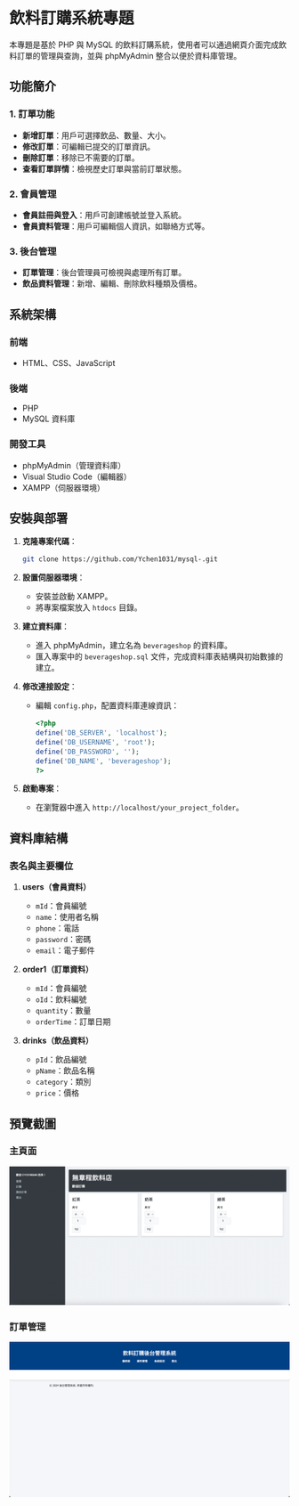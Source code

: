 # 飲料訂購系統專題

本專題是基於 PHP 與 MySQL 的飲料訂購系統，使用者可以通過網頁介面完成飲料訂單的管理與查詢，並與 phpMyAdmin 整合以便於資料庫管理。

## 功能簡介

### 1. 訂單功能
- **新增訂單**：用戶可選擇飲品、數量、大小。
- **修改訂單**：可編輯已提交的訂單資訊。
- **刪除訂單**：移除已不需要的訂單。
- **查看訂單詳情**：檢視歷史訂單與當前訂單狀態。

### 2. 會員管理
- **會員註冊與登入**：用戶可創建帳號並登入系統。
- **會員資料管理**：用戶可編輯個人資訊，如聯絡方式等。

### 3. 後台管理
- **訂單管理**：後台管理員可檢視與處理所有訂單。
- **飲品資料管理**：新增、編輯、刪除飲料種類及價格。

## 系統架構

### 前端
- HTML、CSS、JavaScript

### 後端
- PHP
- MySQL 資料庫

### 開發工具
- phpMyAdmin（管理資料庫）
- Visual Studio Code（編輯器）
- XAMPP（伺服器環境）

## 安裝與部署

1. **克隆專案代碼**：
   ```bash
   git clone https://github.com/Ychen1031/mysql-.git
   ```

2. **設置伺服器環境**：
   - 安裝並啟動 XAMPP。
   - 將專案檔案放入 `htdocs` 目錄。

3. **建立資料庫**：
   - 進入 phpMyAdmin，建立名為 `beverageshop` 的資料庫。
   - 匯入專案中的 `beverageshop.sql` 文件，完成資料庫表結構與初始數據的建立。

4. **修改連接設定**：
   - 編輯 `config.php`，配置資料庫連線資訊：
     ```php
     <?php
     define('DB_SERVER', 'localhost');
     define('DB_USERNAME', 'root');
     define('DB_PASSWORD', '');
     define('DB_NAME', 'beverageshop');
     ?>
     ```

5. **啟動專案**：
   - 在瀏覽器中進入 `http://localhost/your_project_folder`。

## 資料庫結構

### 表名與主要欄位

1. **users（會員資料）**
   - `mId`：會員編號
   - `name`：使用者名稱
   - `phone`：電話
   - `password`：密碼
   - `email`：電子郵件

2. **order1（訂單資料）**
   - `mId`：會員編號
   - `oId`：飲料編號
   - `quantity`：數量
   - `orderTime`：訂單日期

3. **drinks（飲品資料）**
   - `pId`：飲品編號
   - `pName`：飲品名稱
   - `category`：類別
   - `price`：價格

## 預覽截圖

### 主頁面
![主頁面](./主畫面.png)

### 訂單管理
![訂單後台管理](./訂單後台管理.png)



